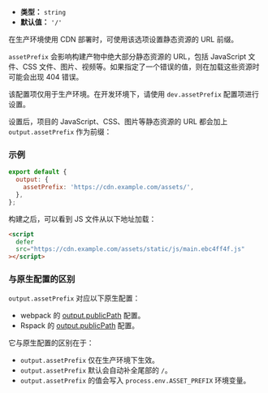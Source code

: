 - **类型：** `string`
- **默认值：** `'/'`

在生产环境使用 CDN 部署时，可使用该选项设置静态资源的 URL 前缀。

`assetPrefix` 会影响构建产物中绝大部分静态资源的 URL，包括 JavaScript 文件、CSS 文件、图片、视频等。如果指定了一个错误的值，则在加载这些资源时可能会出现 404 错误。

该配置项仅用于生产环境。在开发环境下，请使用 `dev.assetPrefix` 配置项进行设置。

设置后，项目的 JavaScript、CSS、图片等静态资源的 URL 都会加上 `output.assetPrefix` 作为前缀：

### 示例

```js
export default {
  output: {
    assetPrefix: 'https://cdn.example.com/assets/',
  },
};
```

构建之后，可以看到 JS 文件从以下地址加载：

```html
<script
  defer
  src="https://cdn.example.com/assets/static/js/main.ebc4ff4f.js"
></script>
```

### 与原生配置的区别

`output.assetPrefix` 对应以下原生配置：

- webpack 的 [output.publicPath](https://webpack.js.org/guides/public-path/) 配置。
- Rspack 的 [output.publicPath](https://rspack.dev/zh/config/output.html#outputpublicpath) 配置。

它与原生配置的区别在于：

- `output.assetPrefix` 仅在生产环境下生效。
- `output.assetPrefix` 默认会自动补全尾部的 `/`。
- `output.assetPrefix` 的值会写入 `process.env.ASSET_PREFIX` 环境变量。
